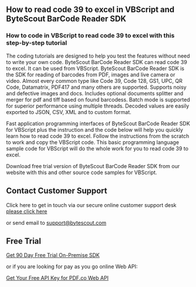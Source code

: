 ## How to read code 39 to excel in VBScript and ByteScout BarCode Reader SDK

### How to code in VBScript to read code 39 to excel with this step-by-step tutorial

The coding tutorials are designed to help you test the features without need to write your own code. ByteScout BarCode Reader SDK can read code 39 to excel. It can be used from VBScript. ByteScout BarCode Reader SDK is the SDK for reading of barcodes from PDF, images and live camera or video. Almost every common type like Code 39, Code 128, GS1, UPC, QR Code, Datamatrix, PDF417 and many others are supported. Supports noisy and defective images and docs. Includes optional documents splitter and merger for pdf and tiff based on found barcodess. Batch mode is supported for superior performance using multiple threads. Decoded values are easily exported to JSON, CSV, XML and to custom format.

Fast application programming interfaces of ByteScout BarCode Reader SDK for VBScript plus the instruction and the code below will help you quickly learn how to read code 39 to excel. Follow the instructions from the scratch to work and copy the VBScript code. This basic programming language sample code for VBScript will do the whole work for you to read code 39 to excel.

Download free trial version of ByteScout BarCode Reader SDK from our website with this and other source code samples for VBScript.

## Contact Customer Support

Click here to get in touch via our secure online customer support desk [please click here](https://bytescout.zendesk.com/hc/en-us/requests/new?subject=ByteScout%20BarCode%20Reader%20SDK%20Question)

or send email to [support@bytescout.com](mailto:support@bytescout.com?subject=ByteScout%20BarCode%20Reader%20SDK%20Question) 

## Free Trial

[Get 90 Day Free Trial On-Premise SDK](https://bytescout.com/download/web-installer?utm_source=github-readme)

or if you are looking for pay as you go online Web API:

[Get Your Free API Key for PDF.co Web API](https://pdf.co/documentation/api?utm_source=github-readme)